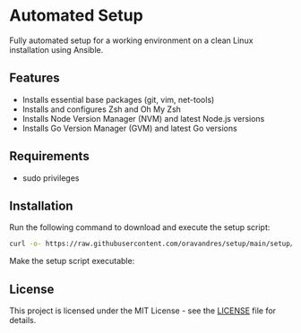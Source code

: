 # Automated Setup

Fully automated setup for a working environment on a clean Linux installation using Ansible.

## Features

- Installs essential base packages (git, vim, net-tools)
- Installs and configures Zsh and Oh My Zsh
- Installs Node Version Manager (NVM) and latest Node.js versions
- Installs Go Version Manager (GVM) and latest Go versions

## Requirements

- sudo privileges

## Installation

Run the following command to download and execute the setup script:

```bash
curl -o- https://raw.githubusercontent.com/oravandres/setup/main/setup/setup.sh | bash
```

Make the setup script executable:

## License

This project is licensed under the MIT License - see the [LICENSE](LICENSE) file for details.
